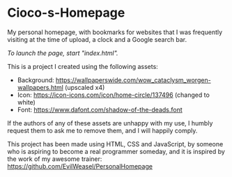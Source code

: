 # Cioco-s-Homepage
My personal homepage, with bookmarks for websites that I was frequently visiting at the time of upload, a clock and a Google search bar. 

*To launch the page, start "index.html".*

This is a project I created using the following assets:
- Background: https://wallpaperswide.com/wow_cataclysm_worgen-wallpapers.html (upscaled x4)
- Icon: https://icon-icons.com/icon/home-circle/137496 (changed to white)
- Font: https://www.dafont.com/shadow-of-the-deads.font

If the authors of any of these assets are unhappy with my use, I humbly request them to ask me to remove them, and I will happily comply.

This project has been made using HTML, CSS and JavaScript, by someone who is aspiring to become a real programmer someday, and it is inspired by the work of my awesome trainer: https://github.com/EvilWeasel/PersonalHomepage
